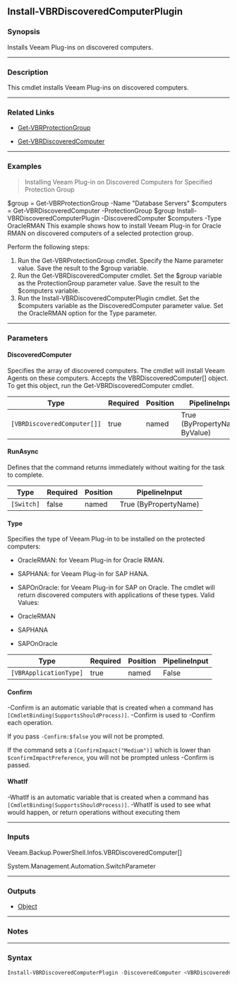 Install-VBRDiscoveredComputerPlugin
-----------------------------------

### Synopsis
Installs Veeam Plug-ins on discovered computers.

---

### Description

This cmdlet installs Veeam Plug-ins on discovered computers.

---

### Related Links
* [Get-VBRProtectionGroup](Get-VBRProtectionGroup)

* [Get-VBRDiscoveredComputer](Get-VBRDiscoveredComputer)

---

### Examples
> Installing Veeam Plug-in on Discovered Computers for Specified Protection Group

$group = Get-VBRProtectionGroup -Name "Database Servers"
$computers = Get-VBRDiscoveredComputer -ProtectionGroup $group
Install-VBRDiscoveredComputerPlugin -DiscoveredComputer $computers -Type OracleRMAN
This example shows how to install Veeam Plug-in for Oracle RMAN on discovered computers of a selected protection group.

Perform the following steps:
1. Run the Get-VBRProtectionGroup cmdlet. Specify the Name parameter value. Save the result to the $group variable.
2. Run the Get-VBRDiscoveredComputer cmdlet. Set the $group variable as the ProtectionGroup parameter value. Save the result to the $computers variable.
3. Run the Install-VBRDiscoveredComputerPlugin cmdlet. Set the $computers variable as the DiscoveredComputer parameter value. Set the OracleRMAN option for the Type parameter.

---

### Parameters
#### **DiscoveredComputer**
Specifies the array of discovered computers. The cmdlet will install Veeam Agents on these computers. Accepts the VBRDiscoveredComputer[] object. To get this object, run the Get-VBRDiscoveredComputer cmdlet.

|Type                       |Required|Position|PipelineInput                 |
|---------------------------|--------|--------|------------------------------|
|`[VBRDiscoveredComputer[]]`|true    |named   |True (ByPropertyName, ByValue)|

#### **RunAsync**
Defines that the command returns immediately without waiting for the task to complete.

|Type      |Required|Position|PipelineInput        |
|----------|--------|--------|---------------------|
|`[Switch]`|false   |named   |True (ByPropertyName)|

#### **Type**
Specifies the type of Veeam Plug-in to be installed on the protected computers:
* OracleRMAN: for Veeam Plug-in for Oracle RMAN.
* SAPHANA: for Veeam Plug-in for SAP HANA.
* SAPOnOracle: for Veeam Plug-in for SAP on Oracle.
The cmdlet will return discovered computers with applications of these types.
Valid Values:

* OracleRMAN
* SAPHANA
* SAPOnOracle

|Type                  |Required|Position|PipelineInput|
|----------------------|--------|--------|-------------|
|`[VBRApplicationType]`|true    |named   |False        |

#### **Confirm**
-Confirm is an automatic variable that is created when a command has ```[CmdletBinding(SupportsShouldProcess)]```.
-Confirm is used to -Confirm each operation.

If you pass ```-Confirm:$false``` you will not be prompted.

If the command sets a ```[ConfirmImpact("Medium")]``` which is lower than ```$confirmImpactPreference```, you will not be prompted unless -Confirm is passed.

#### **WhatIf**
-WhatIf is an automatic variable that is created when a command has ```[CmdletBinding(SupportsShouldProcess)]```.
-WhatIf is used to see what would happen, or return operations without executing them

---

### Inputs
Veeam.Backup.PowerShell.Infos.VBRDiscoveredComputer[]

System.Management.Automation.SwitchParameter

---

### Outputs
* [Object](https://learn.microsoft.com/en-us/dotnet/api/System.Object)

---

### Notes

---

### Syntax
```PowerShell
Install-VBRDiscoveredComputerPlugin -DiscoveredComputer <VBRDiscoveredComputer[]> [-RunAsync] -Type {OracleRMAN | SAPHANA | SAPOnOracle} [-Confirm] [-WhatIf] [<CommonParameters>]
```
